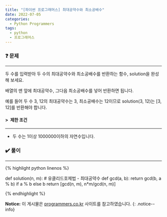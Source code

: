 ```yaml
---
title: "[파이썬 프로그래머스] 최대공약수와 최소공배수"
date: 2022-07-05
categories:
  - Python Programmers
tags:
  - python
  - 프로그래머스
---
```


### ❓ 문제

---

두 수를 입력받아 두 수의 최대공약수와 최소공배수를 반환하는 함수, solution을 완성해 보세요.

배열의 맨 앞에 최대공약수, 그다음 최소공배수를 넣어 반환하면 됩니다.

예를 들어 두 수 3, 12의 최대공약수는 3, 최소공배수는 12이므로 solution(3, 12)는 [3, 12]를 반환해야 합니다.


#### > &nbsp;제한 조건

---

- 두 수는 1이상 1000000이하의 자연수입니다.


### ✔️ 풀이

---

{% highlight python linenos %}

def solution(n, m):
    # 유클리드호제법 - 최대공약수
    def gcd(a, b): return gcd(b, a % b) if a % b else b
    return [gcd(n, m), n*m/gcd(n, m)]

{% endhighlight %}


**Notice:** 이 게시물은 [programmers.co.kr](https://programmers.co.kr/learn/courses/30/lessons/12940) 사이트를 참고하였습니다.
{: .notice--info}